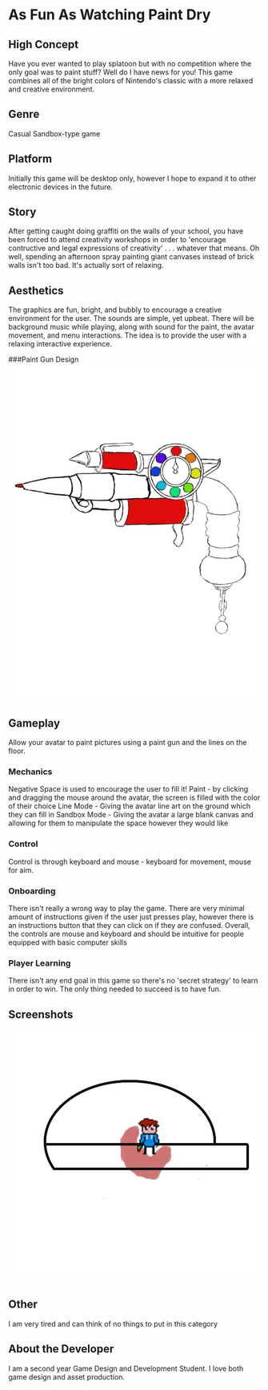 # As Fun As Watching Paint Dry
## High Concept
Have you ever wanted to play splatoon but with no competition where the only goal was to paint stuff? Well do I have news for you! This game combines all of the bright colors of Nintendo's classic with a more relaxed and creative environment.

## Genre
Casual Sandbox-type game

## Platform
Initially this game will be desktop only, however I hope to expand it to other electronic devices in the future.

## Story
After getting caught doing graffiti on the walls of your school, you have been forced to attend creativity workshops in order to 'encourage contructive and legal expressions of creativity' . . . whatever that means. Oh well, spending an afternoon spray painting giant canvases instead of brick walls isn't too bad. It's actually sort of relaxing.

## Aesthetics
The graphics are fun, bright, and bubbly to encourage a creative environment for the user. The sounds are simple, yet upbeat. There will be background music while playing, along with sound for the paint, the avatar movement, and menu interactions. The idea is to provide the user with a relaxing interactive experience.

###Paint Gun Design
![alt text](https://github.com/ekt003/IGME-230/blob/master/game_concept_gun.png)

## Gameplay
Allow your avatar to paint pictures using a paint gun and the lines on the floor.

### Mechanics
Negative Space is used to encourage the user to fill it!
Paint - by clicking and dragging the mouse around the avatar, the screen is filled with the color of their choice
Line Mode - Giving the avatar line art on the ground which they can fill in
Sandbox Mode - Giving the avatar a large blank canvas and allowing for them to manipulate the space however they would like

### Control
Control is through keyboard and mouse - keyboard for movement, mouse for aim.

### Onboarding
There isn't really a wrong way to play the game. There are very minimal amount of instructions given if the user just presses play, however there is an instructions button that they can click on if they are confused. Overall, the controls are mouse and keyboard and should be intuitive for people equipped with basic computer skills

### Player Learning
There isn't any end goal in this game so there's no 'secret strategy' to learn in order to win. The only thing needed to succeed is to have fun.

## Screenshots
![alt text](https://github.com/ekt003/IGME-230/blob/master/InGame.png)

## Other
I am very tired and can think of no things to put in this category

## About the Developer
I am a second year Game Design and Development Student. I love both game design and asset production.

